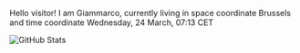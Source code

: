 Hello visitor! I am Giammarco, currently living in space coordinate Brussels and time coordinate Wednesday, 24 March, 07:13 CET

![GitHub Stats](https://github-readme-stats.vercel.app/api?username=grcasanova)
